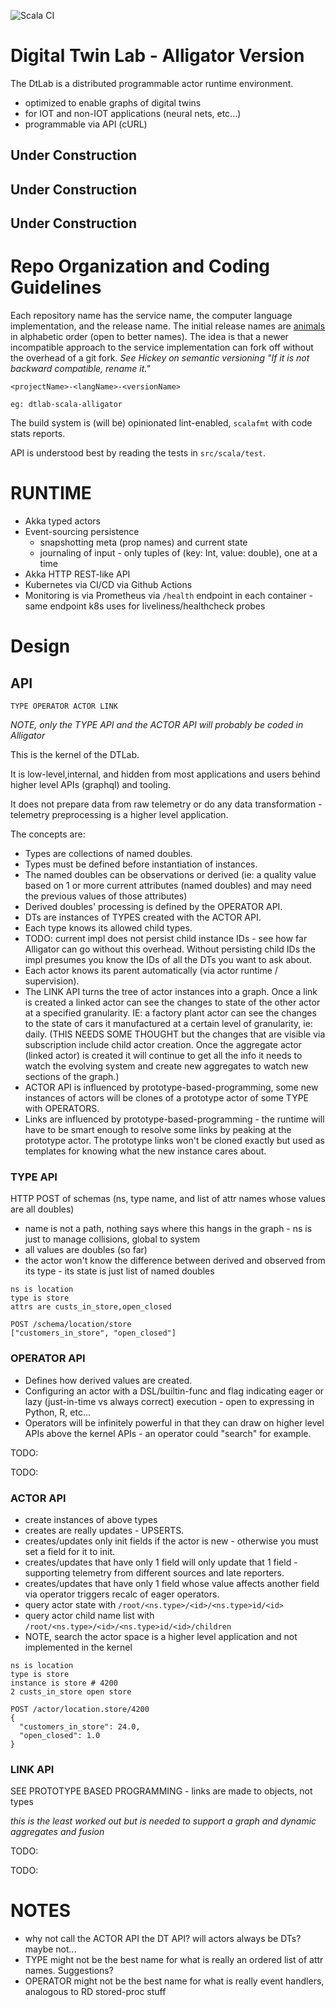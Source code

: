 ![Scala CI](https://github.com/SoMind/dtlab-scala-alligator/workflows/Scala%20CI/badge.svg?branch=master)

# Digital Twin Lab - Alligator Version

The DtLab is a distributed programmable actor runtime environment.

  * optimized to enable graphs of digital twins 
  * for IOT and non-IOT applications (neural nets, etc...)
  * programmable via API (cURL)

## Under Construction

## Under Construction

## Under Construction

# Repo Organization and Coding Guidelines

Each repository name has the service name, the computer language implementation, and the release name.  The initial
release names are [animals](https://gist.github.com/navicore/b578e4c6e15d125b1a04ec522e295acf) in alphabetic order (open to better names).  The idea is that a
newer incompatible approach to the service implementation can fork off without the overhead of a git fork.
*See Hickey on semantic versioning "If it is not backward compatible, rename it."*

```
<projectName>-<langName>-<versionName>

eg: dtlab-scala-alligator
```

The build system is (will be) opinionated lint-enabled, `scalafmt` with code stats reports.

API is understood best by reading the tests in `src/scala/test`.

# RUNTIME

  * Akka typed actors
  * Event-sourcing persistence
    * snapshotting meta (prop names) and current state
    * journaling of input - only tuples of (key: Int, value: double), one at a time
  * Akka HTTP REST-like API
  * Kubernetes via CI/CD via Github Actions
  * Monitoring is via Prometheus via `/health` endpoint in each container - same endpoint k8s uses for liveliness/healthcheck probes

# Design

## API

```
TYPE OPERATOR ACTOR LINK
```
*NOTE, only the TYPE API and the ACTOR API will probably be coded in Alligator*

This is the kernel of the DTLab.

It is low-level,internal, and hidden from most applications and users behind higher level APIs (graphql) and tooling.

It does not prepare data from raw telemetry or do any data transformation - telemetry preprocessing is a higher level application.

The concepts are: 

  * Types are collections of named doubles.  
  * Types must be defined before instantiation of instances.
  * The named doubles can be observations or derived (ie: a quality value based on 1 or more current attributes (named doubles) and may need the previous values of those attributes)
  * Derived doubles' processing is defined by the OPERATOR API.
  * DTs are instances of TYPES created with the ACTOR API.
  * Each type knows its allowed child types.
  * TODO: current impl does not persist child instance IDs - see how far Alligator can go without this overhead.  Without persisting child IDs the impl presumes you know the IDs of all the DTs you want to ask about.
  * Each actor knows its parent automatically (via actor runtime / supervision).
  * The LINK API turns the tree of actor instances into a graph.  Once a link is created a linked actor can see the changes to state of the other actor at a specified granularity.  IE: a factory plant actor can see the changes to the state of cars it manufactured at a certain level of granularity, ie: daily. (THIS NEEDS SOME THOUGHT but the changes that are visible via subscription include child actor creation.  Once the aggregate actor (linked actor) is created it will continue to get all the info it needs to watch the evolving system and create new aggregates to watch new sections of the graph.)  
  * ACTOR API is influenced by prototype-based-programming, some new instances of actors will be clones of a prototype actor of some TYPE with OPERATORS.
  * Links are influenced by prototype-based-programming - the runtime will have to be smart enough to resolve some links by peaking at the prototype actor.  The prototype links won't be cloned exactly but used as templates for knowing what the new instance cares about.

### TYPE API

HTTP POST of schemas (ns, type name, and list of attr names whose values are all doubles)
  
  * name is not a path, nothing says where this hangs in the graph - ns is just to manage collisions, global to system
  * all values are doubles (so far)
  * the actor won't know the difference between derived and observed from its type - its state is just list of named doubles

```
ns is location
type is store
attrs are custs_in_store,open_closed

POST /schema/location/store
["customers_in_store", "open_closed"]

```

### OPERATOR API
  
  * Defines how derived values are created.
  * Configuring an actor with a DSL/builtin-func and flag indicating eager or lazy (just-in-time vs always correct) execution - open to expressing in Python, R, etc...
  * Operators will be infinitely powerful in that they can draw on higher level APIs above the kernel APIs - an operator could "search" for example.

  TODO:

  TODO:

### ACTOR API

  * create instances of above types
  * creates are really updates - UPSERTS.
  * creates/updates only init fields if the actor is new - otherwise you must set a field for it to init.
  * creates/updates that have only 1 field will only update that 1 field - supporting telemetry from different sources and late reporters.
  * creates/updates that have only 1 field whose value affects another field via operator triggers recalc of eager operators.
  * query actor state with `/root/<ns.type>/<id>/<ns.type>id/<id>`
  * query actor child name list with `/root/<ns.type>/<id>/<ns.type>id/<id>/children`
  * NOTE, search the actor space is a higher level application and not implemented in the kernel

```
ns is location
type is store
instance is store # 4200
2 custs_in_store open store

POST /actor/location.store/4200
{
  "customers_in_store": 24.0,
  "open_closed": 1.0
}

```

### LINK API

SEE PROTOTYPE BASED PROGRAMMING - links are made to objects, not types

*this is the least worked out but is needed to support a graph and dynamic aggregates and fusion*

TODO:

TODO:


# NOTES

* why not call the ACTOR API the DT API?  will actors always be DTs?  maybe not...
* TYPE might not be the best name for what is really an ordered list of attr names.  Suggestions?
* OPERATOR might not be the best name for what is really event handlers, analogous to RD stored-proc stuff


